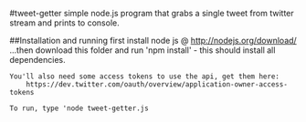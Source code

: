 #tweet-getter
simple node.js program that grabs a single tweet from twitter stream and prints to console.

##Installation and running 
    first install node js  @ http://nodejs.org/download/
    ...then download this folder and run 'npm install' - this should install all dependencies.
    
    You'll also need some access tokens to use the api, get them here: 
        https://dev.twitter.com/oauth/overview/application-owner-access-tokens
    
    To run, type 'node tweet-getter.js
    

